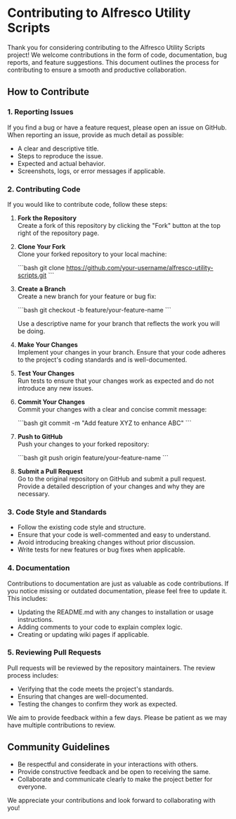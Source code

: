 
# Contributing to Alfresco Utility Scripts

Thank you for considering contributing to the Alfresco Utility Scripts project! We welcome contributions in the form of code, documentation, bug reports, and feature suggestions. This document outlines the process for contributing to ensure a smooth and productive collaboration.

## How to Contribute

### 1. Reporting Issues

If you find a bug or have a feature request, please open an issue on GitHub. When reporting an issue, provide as much detail as possible:

- A clear and descriptive title.
- Steps to reproduce the issue.
- Expected and actual behavior.
- Screenshots, logs, or error messages if applicable.

### 2. Contributing Code

If you would like to contribute code, follow these steps:

1. **Fork the Repository**  
   Create a fork of this repository by clicking the "Fork" button at the top right of the repository page.

2. **Clone Your Fork**  
   Clone your forked repository to your local machine:

   \`\`\`bash
   git clone https://github.com/your-username/alfresco-utility-scripts.git
   \`\`\`

3. **Create a Branch**  
   Create a new branch for your feature or bug fix:

   \`\`\`bash
   git checkout -b feature/your-feature-name
   \`\`\`

   Use a descriptive name for your branch that reflects the work you will be doing.

4. **Make Your Changes**  
   Implement your changes in your branch. Ensure that your code adheres to the project's coding standards and is well-documented.

5. **Test Your Changes**  
   Run tests to ensure that your changes work as expected and do not introduce any new issues.

6. **Commit Your Changes**  
   Commit your changes with a clear and concise commit message:

   \`\`\`bash
   git commit -m "Add feature XYZ to enhance ABC"
   \`\`\`

7. **Push to GitHub**  
   Push your changes to your forked repository:

   \`\`\`bash
   git push origin feature/your-feature-name
   \`\`\`

8. **Submit a Pull Request**  
   Go to the original repository on GitHub and submit a pull request. Provide a detailed description of your changes and why they are necessary.

### 3. Code Style and Standards

- Follow the existing code style and structure.
- Ensure that your code is well-commented and easy to understand.
- Avoid introducing breaking changes without prior discussion.
- Write tests for new features or bug fixes when applicable.

### 4. Documentation

Contributions to documentation are just as valuable as code contributions. If you notice missing or outdated documentation, please feel free to update it. This includes:

- Updating the README.md with any changes to installation or usage instructions.
- Adding comments to your code to explain complex logic.
- Creating or updating wiki pages if applicable.

### 5. Reviewing Pull Requests

Pull requests will be reviewed by the repository maintainers. The review process includes:

- Verifying that the code meets the project's standards.
- Ensuring that changes are well-documented.
- Testing the changes to confirm they work as expected.

We aim to provide feedback within a few days. Please be patient as we may have multiple contributions to review.

## Community Guidelines

- Be respectful and considerate in your interactions with others.
- Provide constructive feedback and be open to receiving the same.
- Collaborate and communicate clearly to make the project better for everyone.

We appreciate your contributions and look forward to collaborating with you!